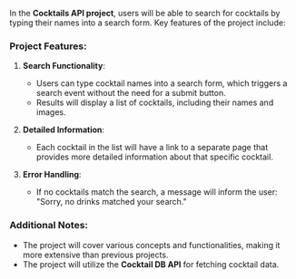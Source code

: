 In the **Cocktails API project**, users will be able to search for cocktails by typing their names into a search form. Key features of the project include:

### Project Features:
1. **Search Functionality**:
   - Users can type cocktail names into a search form, which triggers a search event without the need for a submit button.
   - Results will display a list of cocktails, including their names and images.

2. **Detailed Information**:
   - Each cocktail in the list will have a link to a separate page that provides more detailed information about that specific cocktail.

3. **Error Handling**:
   - If no cocktails match the search, a message will inform the user: "Sorry, no drinks matched your search."

### Additional Notes:
- The project will cover various concepts and functionalities, making it more extensive than previous projects.
- The project will utilize the **Cocktail DB API** for fetching cocktail data.
